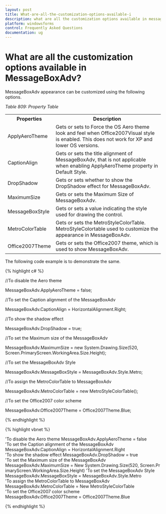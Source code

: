 ```yaml
---
layout: post
title: What-are-all-the-customization-options-available-i
description: what are all the customization options available in messageboxadv?
platform: windowsforms
control: Frequently Asked Questions
documentation: ug
---
```


# What are all the customization options available in MessageBoxAdv?

MessageBoxAdv appearance can be customized using the following options.

_Table 809: Property Table_

<table>
<tr>
<th>
Properties</th><th>
Description</th></tr>
<tr>
<td>
ApplyAeroTheme</td><td>
Gets or sets to Force the OS Aero theme look and feel when Office2007Visual style is enabled. This does not work for XP and lower OS versions.</td></tr>
<tr>
<td>
CaptionAlign</td><td>
Gets or sets the title alignment of MessageBoxAdv, that is not applicable when enabling ApplyAeroTheme property in Default Style.</td></tr>
<tr>
<td>
DropShadow</td><td>
Gets or sets whether to show the DropShadow effect for MessageBoxAdv.</td></tr>
<tr>
<td>
MaximumSize</td><td>
Gets or sets the Maximum Size of MessageBoxAdv.</td></tr>
<tr>
<td>
MessageBoxStyle</td><td>
Gets or sets a value indicating the style used for drawing the control.</td></tr>
<tr>
<td>
MetroColorTable</td><td>
Gets or sets the MetroStyleColorTable. MetroStyleColortable used to customize the appearance in MessageBoxAdv.</td></tr>
<tr>
<td>
Office2007Theme</td><td>
Gets or sets the Office2007 theme, which is used to show MessageBoxAdv.</td></tr>
</table>


The following code example is to demonstrate the same.

{% highlight c# %}

//To disable the Aero theme

MessageBoxAdv.ApplyAeroTheme = false;

//To set the Caption alignment of the MessageBoxAdv

MessageBoxAdv.CaptionAlign = HorizontalAlignment.Right;

//To show the shadow effect

MessageBoxAdv.DropShadow = true;

//To set the Maximum size of the MessageBoxAdv

MessageBoxAdv.MaximumSize = new System.Drawing.Size(520, Screen.PrimaryScreen.WorkingArea.Size.Height);

//To set the MessageBoxAdv Style

MessageBoxAdv.MessageBoxStyle = MessageBoxAdv.Style.Metro;

//To assign the MetroColorTable to MessageBoxAdv

MessageBoxAdv.MetroColorTable = new MetroStyleColorTable();

//To set the Office2007 color scheme

MessageBoxAdv.Office2007Theme = Office2007Theme.Blue;

{% endhighlight  %}

{% highlight vbnet %}

'To disable the Aero theme
MessageBoxAdv.ApplyAeroTheme = false
'To set the Caption alignment of the MessageBoxAdv
MessageBoxAdv.CaptionAlign = HorizontalAlignment.Right
'To show the shadow effect
MessageBoxAdv.DropShadow = true
'To set the Maximum size of the MessageBoxAdv
MessageBoxAdv.MaximumSize = New System.Drawing.Size(520, Screen.PrimaryScreen.WorkingArea.Size.Height)
'To set the MessageBoxAdv Style
MessageBoxAdv.MessageBoxStyle = MessageBoxAdv.Style.Metro
'To assign the MetroColorTable to MessageBoxAdv
MessageBoxAdv.MetroColorTable = New MetroStyleColorTable
'To set the Office2007 color scheme
MessageBoxAdv.Office2007Theme = Office2007Theme.Blue

{% endhighlight  %}

